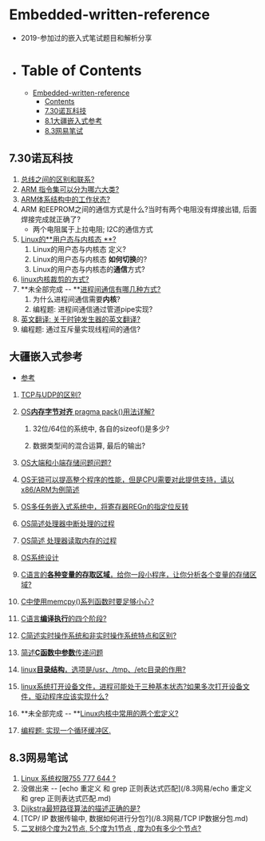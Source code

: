 # Embedded-written-reference
+ 2019-参加过的嵌入式笔试题目和解析分享

+ Table of Contents
  =================

     * [Embedded-written-reference](#embedded-written-reference)
        * [Contents](#contents)
        * [7.30诺瓦科技](#730诺瓦科技)
        * [8.1大疆嵌入式参考](#81大疆嵌入式参考)
        * [8.3网易笔试](#83网易笔试)

## 7.30诺瓦科技

1. [总线之间的区别和联系?](https://luckywater.top/2019/07/29/SerialBus/)
2. [ARM 指令集可以分为哪六大类?](https://luckywater.top/2019/08/02/ARM体系结构/)
3. [ARM体系结构中的工作状态?](https://luckywater.top/2019/08/02/ARM体系结构/)
4. ARM 和EEPROM之间的通信方式是什么?当时有两个电阻没有焊接出错, 后面焊接完成就正确了?
   - 两个电阻属于上拉电阻; I2C的通信方式
5. [Linux的**用户态与内核态 **?](https://luckywater.top/2019/08/02/linux用户和内核/)
   1. Linux的用户态与内核态 定义?
   2. Linux的用户态与内核态 **如何切换**的? 
   3. Linux的用户态与内核态的**通信**方式?
6. [linux内核裁剪的方式?](/7.30诺瓦科技/linux内核裁剪的方式.md)
7. **未全部完成 -- **[进程间通信有哪几种方式?](https://luckywater.top/2019/08/02/进程间通信的几种方式/)
   1. 为什么进程间通信需要**内核**?
   2. 编程题: 进程间通信通过管道pipe实现?
8. [英文翻译: 关于时钟发生器的英文翻译?](/7.30诺瓦科技/关于时钟发生器的英文翻译.md)
9. 编程题: 通过互斥量实现线程间的通信?

## 大疆嵌入式参考

+ [参考](https://blog.csdn.net/qq_38410730/article/details/80951443)

1. [TCP与UDP的区别?](https://luckywater.top/2019/05/06/TcpIp/)

3. [OS**内存字节对齐** pragma pack()用法详解?](https://luckywater.top/2019/08/02/PragmaPack/)

   1. 32位/64位的系统中, 各自的sizeof()是多少?

   2. 数据类型间的混合运算, 最后的输出?

3. [OS大端和小端存储问题问题?](/8.1Dji大疆/大端小端存储问题.md)

4. [OS无锁可以提高整个程序的性能，但是CPU需要对此提供支持，请以x86/ARM为例简述](/8.1Dji大疆/cpu对锁的支持.md)

5. [OS多任务嵌入式系统中，将寄存器REGn的指定位反转](/8.1Dji大疆/OS嵌入式系统指定位反转.md)

6. [OS简述处理器中断处理的过程](/8.1Dji大疆/OS嵌入式系统指定位反转.md)

7. [OS简述 处理器读取内存的过程](/8.1Dji大疆/OS处理器读取内存的过程.md)

8. [OS系统设计](/8.1Dji大疆/)

9. [C语言的**各种变量的存取区域**，给你一段小程序，让你分析各个变量的存储区域?](/8.1Dji大疆/C变量存储区域.md)

10. [C中使用memcpy()系列函数时要足够小心?](/8.1Dji大疆/C函数使用注意.md)

11. [C语言**编译执行**的四个阶段?](/8.1Dji大疆/C语言编译执行的四个阶段.md)

12. [C简述实时操作系统和非实时操作系统特点和区别?](/8.1Dji大疆/C的static作用.md)

13. [简述**C函数中参数**传递问题](/8.1Dji大疆/简述C函数中参数传递问题.md)

14. [linux**目录结构**，选项是/usr、/tmp、/etc目录的作用?](/8.1Dji大疆/linux目录结构.md)

15. [linux系统打开设备文件，进程可能处于三种基本状态?如果多次打开设备文件，驱动程序应该实现什么?](/8.1Dji大疆/linux系统打开设备文件处于的状态.md)

16. **未全部完成 -- **[Linux内核中常用的两个宏定义?](/8.1Dji大疆/linux内核中常用的两个宏定义.md)

17. [编程题:  实现一个循环缓冲区.](https://github.com/quronghui/OSIntroduction/blob/master/6_circularBuffe/circularReadWrite.c)

    

## 8.3网易笔试

1. [Linux 系统权限755 777 644 ?](/8.3网易/LInux系统权限.md)
2. 没做出来 -- [echo 重定义 和 grep 正则表达式匹配](/8.3网易/echo 重定义 和 grep 正则表达式匹配.md)
3. [Dijkstra最短路径算法的描述正确的是?](/8.3网易/Dijkstra最短路径算法的描述.md)
4. [TCP/ IP 数据传输中, 数据如何进行分包?](/8.3网易/TCP IP数据分包.md)
5. [二叉树8个度为2节点, 5个度为1节点 , 度为0有多少个节点?](/8.3网易/二叉树节点和度.md)